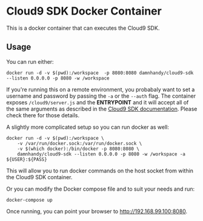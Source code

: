 # Cloud9 SDK Docker Container

This is a docker container that can executes the Cloud9 SDK.

## Usage

You can run either:

    docker run -d -v $(pwd):/workspace  -p 8080:8080 damnhandy/cloud9-sdk --listen 0.0.0.0 -p 8080 -w /workspace

If you're running this on a remote environment, you probabaly want to set a username and password by passing the `-a` or the `--auth` flag. The container exposes `/cloud9/server.js` and the **ENTRYPOINT** and it will accept all of the same arguments as described in the [Cloud9 SDK documentation](https://cloud9-sdk.readme.io/v0.1/docs/running-the-sdk). Please check there for those details.

A slightly more complicated setup so you can run docker as well:

    docker run -d -v $(pwd):/workspace \
        -v /var/run/docker.sock:/var/run/docker.sock \
        -v $(which docker):/bin/docker -p 8080:8080 \
        damnhandy/cloud9-sdk --listen 0.0.0.0 -p 8080 -w /workspace -a ${USER}:${PASS}

This will allow you to run docker commands on the host socket from within the Cloud9 SDK container.

Or you can modify the Docker compose file and to suit your needs and run:

    docker-compose up

Once running, you can point your browser to http://192.168.99.100:8080.


